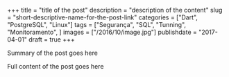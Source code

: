 +++
title = "title of the post"
description = "description of the content"
slug = "short-descriptive-name-for-the-post-link"
categories = ["Dart", "PostgreSQL", "Linux"]
tags = ["Segurança", "SQL", "Tunning", "Monitoramento", ]
images = ["/2016/10/image.jpg"]
publishdate = "2017-04-01"
draft = true
+++

Summary of the post goes here
<!--more-->
Full content of the post goes here